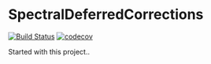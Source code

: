 # SpectralDeferredCorrections

[![Build Status](https://github.com/lisawim/SpectralDeferredCorrections.jl/actions/workflows/CI.yml/badge.svg?branch=main)](https://github.com/lisawim/SpectralDeferredCorrections.jl/actions/workflows/CI.yml?query=branch%3Amain)
[![codecov](https://codecov.io/github/lisawim/SpectralDeferredCorrections.jl/graph/badge.svg?token=R0DW0N8C97)](https://codecov.io/github/lisawim/SpectralDeferredCorrections.jl)

Started with this project..
